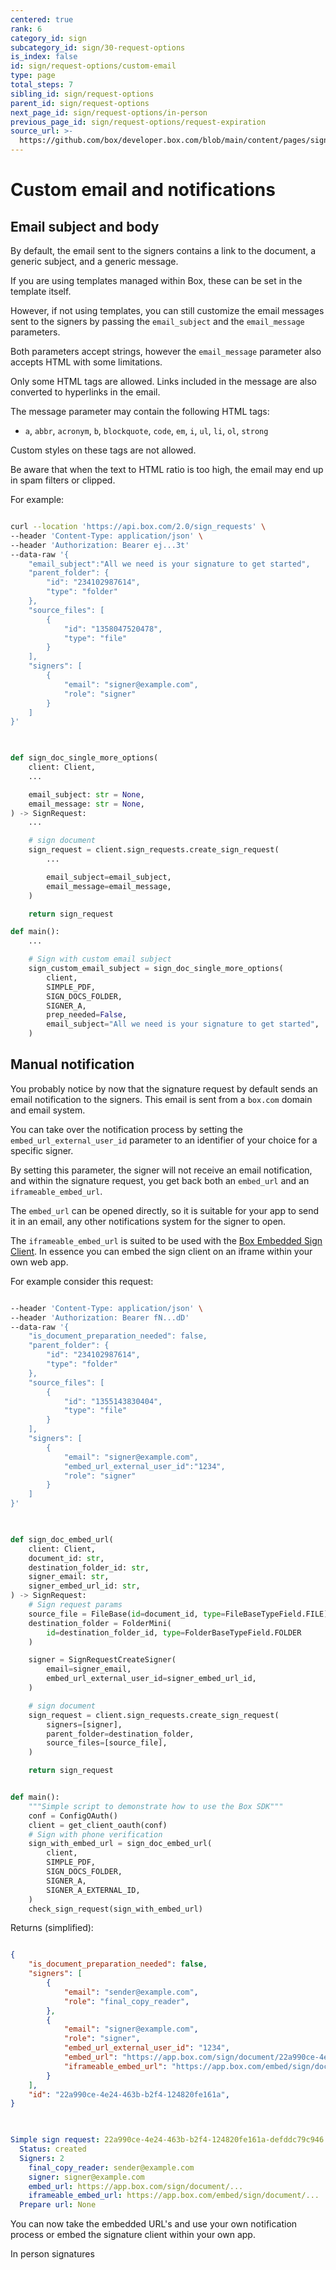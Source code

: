 ```yaml
---
centered: true
rank: 6
category_id: sign
subcategory_id: sign/30-request-options
is_index: false
id: sign/request-options/custom-email
type: page
total_steps: 7
sibling_id: sign/request-options
parent_id: sign/request-options
next_page_id: sign/request-options/in-person
previous_page_id: sign/request-options/request-expiration
source_url: >-
  https://github.com/box/developer.box.com/blob/main/content/pages/sign/30-request-options/60-custom-email.md
---
```

# Custom email and notifications

## Email subject and body

By default, the email sent to the signers contains a link to the document, a
generic subject, and a generic message.

If you are using templates managed within Box, these can be set in the template
itself.

However, if not using templates, you can still customize the email messages
sent to the signers by passing the `email_subject` and the `email_message`
parameters.

Both parameters accept strings, however the `email_message` parameter
also accepts HTML with some limitations.

Only some HTML tags are allowed. Links included in the message are also
converted to hyperlinks in the email.

The message parameter may contain the following HTML tags:

- `a`, `abbr`, `acronym`, `b`, `blockquote`, `code`, `em`, `i`, `ul`, `li`,
 `ol`, `strong`

Custom styles on these tags are not allowed.

Be aware that when the text to HTML ratio is too high, the email may end up in
spam filters or clipped.

For example:

<Tabs>

<Tab title='cURL'>

```bash

curl --location 'https://api.box.com/2.0/sign_requests' \
--header 'Content-Type: application/json' \
--header 'Authorization: Bearer ej...3t'
--data-raw '{
    "email_subject":"All we need is your signature to get started",
    "parent_folder": {
        "id": "234102987614",
        "type": "folder"
    },
    "source_files": [
        {
            "id": "1358047520478",
            "type": "file"
        }
    ],
    "signers": [
        {
            "email": "signer@example.com",
            "role": "signer"
        }
    ]
}'
    
```

</Tab>

<Tab title='Python Gen SDK'>

```python

def sign_doc_single_more_options(
    client: Client,
    ...

    email_subject: str = None,
    email_message: str = None,
) -> SignRequest:
    ...

    # sign document
    sign_request = client.sign_requests.create_sign_request(
        ...

        email_subject=email_subject,
        email_message=email_message,
    )

    return sign_request

def main():
    ...

    # Sign with custom email subject
    sign_custom_email_subject = sign_doc_single_more_options(
        client,
        SIMPLE_PDF,
        SIGN_DOCS_FOLDER,
        SIGNER_A,
        prep_needed=False,
        email_subject="All we need is your signature to get started",
    )  

```

</Tab>

</Tabs>

## Manual notification

You probably notice by now that the signature request by default sends an email
notification to the signers. This email is sent from a `box.com` domain and
email system.

You can take over the notification process by setting the
`embed_url_external_user_id` parameter to an identifier of your choice for a
specific signer.

By setting this parameter, the signer will not receive an email notification,
and within the signature request, you get back both an `embed_url` and an
`iframeable_embed_url`.

The `embed_url` can be opened directly, so it is suitable for your app to send
it in an email, any other notifications system for the signer to open.

The `iframeable_embed_url` is suited to be used with the [Box Embedded Sign
Client][embed]. In essence you can embed the sign client on an iframe within
your own web app.

For example consider this request:

<Tabs>

<Tab title='cURL'>

```bash

--header 'Content-Type: application/json' \
--header 'Authorization: Bearer fN...dD' 
--data-raw '{
    "is_document_preparation_needed": false,
    "parent_folder": {
        "id": "234102987614",
        "type": "folder"
    },
    "source_files": [
        {
            "id": "1355143830404",
            "type": "file"
        }
    ],
    "signers": [
        {
            "email": "signer@example.com",
            "embed_url_external_user_id":"1234",
            "role": "signer"
        }
    ]
}'
    
```

</Tab>

<Tab title='Python Gen SDK'>

```python

def sign_doc_embed_url(
    client: Client,
    document_id: str,
    destination_folder_id: str,
    signer_email: str,
    signer_embed_url_id: str,
) -> SignRequest:
    # Sign request params
    source_file = FileBase(id=document_id, type=FileBaseTypeField.FILE)
    destination_folder = FolderMini(
        id=destination_folder_id, type=FolderBaseTypeField.FOLDER
    )

    signer = SignRequestCreateSigner(
        email=signer_email,
        embed_url_external_user_id=signer_embed_url_id,
    )

    # sign document
    sign_request = client.sign_requests.create_sign_request(
        signers=[signer],
        parent_folder=destination_folder,
        source_files=[source_file],
    )

    return sign_request


def main():
    """Simple script to demonstrate how to use the Box SDK"""
    conf = ConfigOAuth()
    client = get_client_oauth(conf)
    # Sign with phone verification
    sign_with_embed_url = sign_doc_embed_url(
        client,
        SIMPLE_PDF,
        SIGN_DOCS_FOLDER,
        SIGNER_A,
        SIGNER_A_EXTERNAL_ID,
    )
    check_sign_request(sign_with_embed_url)    

```

</Tab>

</Tabs>

Returns (simplified):

<Tabs>

<Tab title='cURL'>

```json

{
    "is_document_preparation_needed": false,
    "signers": [
        {
            "email": "sender@example.com",
            "role": "final_copy_reader",
        },
        {
            "email": "signer@example.com",
            "role": "signer",
            "embed_url_external_user_id": "1234",
            "embed_url": "https://app.box.com/sign/document/22a990ce-4e24-463b-b2f4-124820fe161a/9331fe9ac85650d61645d4b0fd30fe3e0ebee7921720ab6ecca587654d3cd875/",
            "iframeable_embed_url": "https://app.box.com/embed/sign/document/22a990ce-4e24-463b-b2f4-124820fe161a/9331fe9ac85650d61645d4b0fd30fe3e0ebee7921720ab6ecca587654d3cd875/"
        }
    ],
    "id": "22a990ce-4e24-463b-b2f4-124820fe161a",
}
    
```

</Tab>

<Tab title='Python Gen SDK'>

```yaml

Simple sign request: 22a990ce-4e24-463b-b2f4-124820fe161a-defddc79c946
  Status: created
  Signers: 2
    final_copy_reader: sender@example.com
    signer: signer@example.com
    embed_url: https://app.box.com/sign/document/...
    iframeable_embed_url: https://app.box.com/embed/sign/document/...
  Prepare url: None

```

</Tab>

</Tabs>

You can now take the embedded URL's and use your own notification process or
embed the signature client within your own app.

<Next>

In person signatures

</Next>

[embed]:guide://box-sign/embedded-sign-client